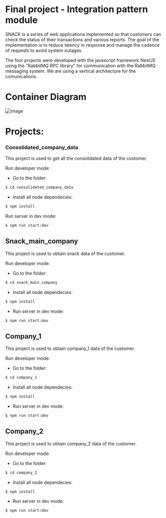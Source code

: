 # Final project -  Integration pattern module
SNACK is a series of web applications implemented so that customers can check the status of their transactions and various reports. 
The goal of the implementation is to reduce latency in response and manage the cadence of requests to avoid system outages.

The four projects were developed with the javascript framework NestJS using the "RabbitMQ RPC library" for communication with the RabbitMQ messaging system. We are using a vertical architecture for the comunications.   

# Container Diagram
![image](https://drive.google.com/uc?export=view&id=1LIFyy5H4yR_P77OU7pmmbBg39bN8Tvt8)

# Projects:

### Consolidated_company_data
This project is used to get all the consolidated data of the customer.

Run developer mode:
- Go to the folder:
```sh
$ cd consolidated_company_data
```
- Install all node dependecies:
```sh
$ npm install
```
Run server in dev mode:
```sh
$ npm run start:dev
```

## Snack_main_company
This project is used to obtain snack data of the customer.

Run developer mode:

- Go to the folder:
```sh
$ cd snack_main_company
```
- Install all node dependecies:
```sh
$ npm install
```
- Run server in dev mode:
```sh
$ npm run start:dev
```
## Company_1
This project is used to obtain company_1 data of the customer.

Run developer mode:

- Go to the folder:
```sh
$ cd company_1
```
- Install all node dependecies:
```sh
$ npm install
```
- Run server in dev mode:
```sh
$ npm run start:dev
```
## Company_2 
This project is used to obtain company_2 data of the customer.

Run developer mode:

- Go to the folder:
```sh
$ cd company_2
```
- Install all node dependecies:
```sh
$ npm install
```
- Run server in dev mode:
```sh
$ npm run start:dev
```